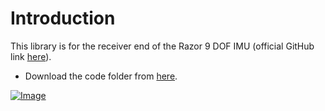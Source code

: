 # Introduction
This library is for the receiver end of the Razor 9 DOF IMU (official GitHub link [here](https://github.com/Razor-AHRS/razor-9dof-ahrs/tree/master/Arduino/Razor_AHRS)).

- Download the code folder from [here](https://minhaskamal.github.io/DownGit/#/home?url=https://github.com/Razor-AHRS/razor-9dof-ahrs/tree/master/Arduino/Razor_AHRS).


[![Image](https://img.shields.io/badge/Developer-TheProjectsGuy-blue.svg)](https://github.com/TheProjectsGuy)
